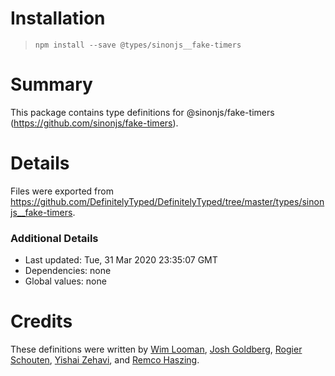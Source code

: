 # Installation
> `npm install --save @types/sinonjs__fake-timers`

# Summary
This package contains type definitions for @sinonjs/fake-timers (https://github.com/sinonjs/fake-timers).

# Details
Files were exported from https://github.com/DefinitelyTyped/DefinitelyTyped/tree/master/types/sinonjs__fake-timers.

### Additional Details
 * Last updated: Tue, 31 Mar 2020 23:35:07 GMT
 * Dependencies: none
 * Global values: none

# Credits
These definitions were written by [Wim Looman](https://github.com/Nemo157), [Josh Goldberg](https://github.com/joshuakgoldberg), [Rogier Schouten](https://github.com/rogierschouten), [Yishai Zehavi](https://github.com/zyishai), and [Remco Haszing](https://github.com/remcohaszing).
